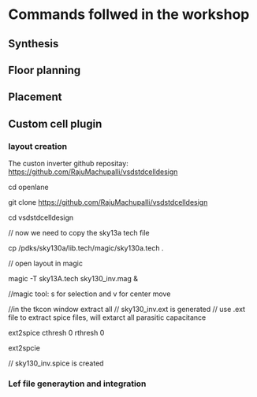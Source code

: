 # Commands follwed in the workshop

## Synthesis


## Floor planning

## Placement


## Custom cell plugin
### layout creation
The custon inverter github repositay: https://github.com/RajuMachupalli/vsdstdcelldesign 

cd openlane

git clone https://github.com/RajuMachupalli/vsdstdcelldesign

cd vsdstdcelldesign

// now we need to copy the  sky13a tech file

cp /pdks/sky130a/lib.tech/magic/sky130a.tech .

// open layout in magic 

magic -T sky13A.tech sky130_inv.mag & 

//magic tool: s for selection and v for center move

//in the tkcon window
extract all
// sky130_inv.ext is generated
// use .ext file to extract spice files, will extarct all parasitic capacitance

ext2spice cthresh 0 rthresh 0

ext2spcie

// sky130_inv.spice is created




### Lef file generaytion and integration
